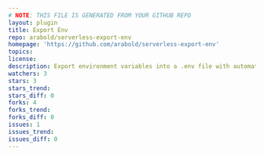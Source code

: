 ```yaml
---
# NOTE: THIS FILE IS GENERATED FROM YOUR GITHUB REPO
layout: plugin
title: Export Env
repo: arabold/serverless-export-env
homepage: 'https://github.com/arabold/serverless-export-env'
topics: 
license: 
description: Export environment variables into a .env file with automatic AWS CloudFormation reference resolution.
watchers: 3
stars: 3
stars_trend: 
stars_diff: 0
forks: 4
forks_trend: 
forks_diff: 0
issues: 1
issues_trend: 
issues_diff: 0
---
```

